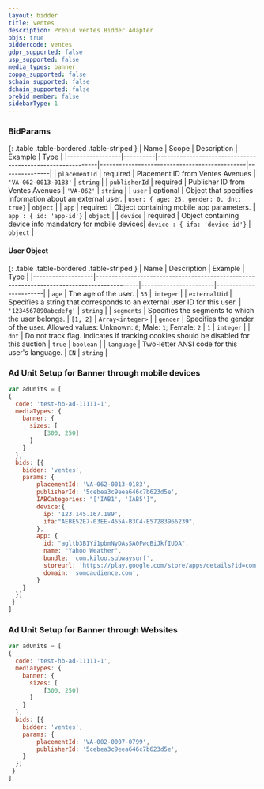 ```yaml
---
layout: bidder
title: ventes
description: Prebid ventes Bidder Adapter
pbjs: true
biddercode: ventes
gdpr_supported: false
usp_supported: false
media_types: banner
coppa_supported: false
schain_supported: false
dchain_supported: false
prebid_member: false
sidebarType: 1
---
```


### BidParams
{: .table .table-bordered .table-striped }
| Name            | Scope    | Description                                		 | Example                      		| Type          |
|-----------------|----------|-----------------------------------------------------------|----------------------------------------------|---------------|
| `placementId`   | required | Placement ID from Ventes Avenues 			 | `'VA-062-0013-0183'` 			| `string`	|
| `publisherId`   | required | Publisher ID from Ventes Avenues 			 | `'VA-062'` 					| `string`	|
| `user`          | optional | Object that specifies information about an external user. | `user: { age: 25, gender: 0, dnt: true}` 	| `object`	|
| `app`           | required | Object containing mobile app parameters.  		 | `app : { id: 'app-id'}`			| `object`	|
| `device`        | required | Object containing device info mandatory for mobile devices| `device : { ifa: 'device-id'}`	        | `object`	|

#### User Object

{: .table .table-bordered .table-striped }
| Name              | Description 										| Example		| Type             	|
|-------------------|-------------------------------------------------------------------------------------------|-----------------------|-----------------------|
| `age`             | The age of the user.									| `35`			| `integer`		|
| `externalUid`     | Specifies a string that corresponds to an external user ID for this user. 		| `'1234567890abcdefg'`	| `string` 		|
| `segments`        | Specifies the segments to which the user belongs.						| `[1, 2]` 		| `Array<integer>`	|
| `gender`          | Specifies the gender of the user.  Allowed values: Unknown: `0`; Male: `1`; Female: `2`	| `1` 			| `integer`		|
| `dnt`             | Do not track flag.  Indicates if tracking cookies should be disabled for this auction	| `true`  	 	| `boolean`		|
| `language`        | Two-letter ANSI code for this user's language.						| `EN`			| `string`		|


### Ad Unit Setup for Banner through mobile devices
```javascript
var adUnits = [
{
  code: 'test-hb-ad-11111-1',
  mediaTypes: {
    banner: {  
      sizes: [
          [300, 250]
      ]
    }   
  }, 
  bids: [{
    bidder: 'ventes',
    params: {
        placementId: 'VA-062-0013-0183',
        publisherId: '5cebea3c9eea646c7b623d5e',
        IABCategories: "['IAB1', 'IAB5']",
        device:{
          ip: '123.145.167.189',
          ifa:"AEBE52E7-03EE-455A-B3C4-E57283966239",
        },
        app: {
          id: "agltb3B1Yi1pbmNyDAsSA0FwcBiJkfIUDA",
          name: "Yahoo Weather",
          bundle: 'com.kiloo.subwaysurf',
          storeurl: 'https://play.google.com/store/apps/details?id=com.kiloo.subwaysurf&hl=en',
          domain: 'somoaudience.com',
        } 
    }
  }]
 }
]
```

### Ad Unit Setup for Banner through Websites
```javascript
var adUnits = [
{
  code: 'test-hb-ad-11111-1',
  mediaTypes: {
    banner: {  
      sizes: [
          [300, 250]
      ]
    }   
  }, 
  bids: [{
    bidder: 'ventes',
    params: {
        placementId: 'VA-002-0007-0799',
        publisherId: '5cebea3c9eea646c7b623d5e',
    }
  }]
 }
]
